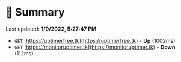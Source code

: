 # 📖 Summary
Last updated: **1/9/2022, 5:27:47 PM**

- `GET` [https://uptimerfree.tk](https://uptimerfree.tk) - **Up** (1002ms)
- `GET` [https://monitoruptimer.tk](https://monitoruptimer.tk) - **Down** (112ms)
